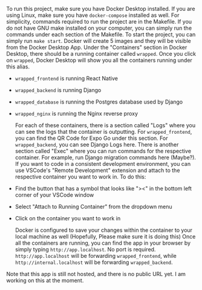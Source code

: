 To run this project, make sure you have Docker Desktop installed. If you are using Linux, make sure you have `docker-compose` installed as well.
For simplicity, commands required to run the project are in the Makefile.
If you do not have GNU make installed on your computer, you can simply run the commands under each section of the Makefile.
To start the project, you can simply run `make start`. Docker will create 5 images and they will be visible from the Docker Desktop App.
Under the "Containers" section in Docker Desktop, there should be a running container called `wrapped`. Once you click on `wrapped`, Docker Desktop will show you all the containers running under this alias.

- `wrapped_frontend` is running React Native
- `wrapped_backend` is running Django
- `wrapped_database` is running the Postgres database used by Django
- `wrapped_nginx` is running the Nginx reverse proxy

  For each of these containers, there is a section called "Logs" where you can see the logs that the container is outputting. For `wrapped_frontend`, you can find the QR Code for Expo Go under this section. For `wrapped_backend`, you can see Django Logs here. There is another section called "Exec" where you can run commands for the respective container. For example, run Django migration commands here (Maybe?).
  If you want to code in a consistent development environment, you can use VSCode's "Remote Development" extension and attach to the respective container you want to work in. To do this:

- Find the button that has a symbol that looks like "><" in the bottom left corner of your VSCode window
- Select "Attach to Running Container" from the dropdown menu
- Click on the container you want to work in

  Docker is configured to save your changes within the container to your local machine as well (Hopefully, Please make sure it is doing this)
  Once all the containers are running, you can find the app in your browser by simply typing `http://app.localhost`. No port is required. `http://app.localhost` will be forwarding `wrapped_frontend`, while `http://internal.localhost` will be forwarding `wrapped_backend`.

Note that this app is still not hosted, and there is no public URL yet. I am working on this at the moment.
